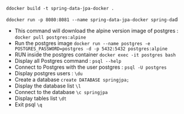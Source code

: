 `ddocker build -t spring-data-jpa-docker .`

`ddocker run -p 8080:8081 --name spring-data-jpa-docker spring-da`d

* This command will download the alpine version image of postgres :
`docker pull postgres:alpine`
* Run the postgres image
`docker run --name postgres -e POSTGRES_PASSWORD=postgres -d -p 5432:5432 postgres:alpine`
* RUN inside the postgres container
`docker exec -it postgres bash`
* Display all Postgres command : 
`psql --help`
* Connect to Postgres with the user postgres :
`psql -U postgres`
* Display postgres users :
`\du`
* Create a database 
`create DATABASE springjpa;`
* Display the database list
`\l`
* Connect to the database
`\c springjpa`
* Display tables list
`\dt`
* Exit psql
`\q`
